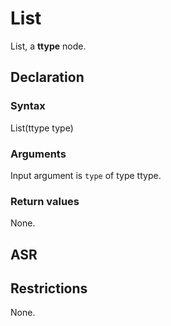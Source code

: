 <!-- This is an automatically generated file. Do not edit it manually. -->

# List

List, a **ttype** node.

## Declaration

### Syntax

List(ttype type)

### Arguments
Input argument is `type` of type ttype.

### Return values

None.

## ASR

<!-- Generate ASR using pickle. -->

## Restrictions

<!-- Generated from asr_verify.cpp. -->
None.